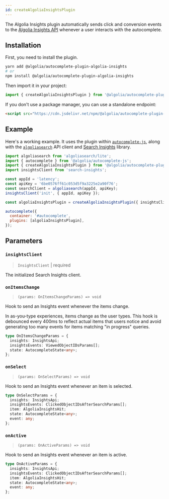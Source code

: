 ```yaml
---
id: createAlgoliaInsightsPlugin
---
```


The Algolia Insights plugin automatically sends click and conversion events to the [Algolia Insights API](https://www.algolia.com/doc/rest-api/insights/) whenever a user interacts with the autocomplete.

## Installation

First, you need to install the plugin.

```bash
yarn add @algolia/autocomplete-plugin-algolia-insights
# or
npm install @algolia/autocomplete-plugin-algolia-insights
```

Then import it in your project:

```js
import { createAlgoliaInsightsPlugin } from '@algolia/autocomplete-plugin-algolia-insights';
```

If you don't use a package manager, you can use a standalone endpoint:

```html
<script src="https://cdn.jsdelivr.net/npm/@algolia/autocomplete-plugin-algolia-insights"></script>
```

## Example

Here's a working example. It uses the plugin within [`autocomplete-js`](autocomplete-js), along with the [`algoliasearch`](https://www.npmjs.com/package/algoliasearch) API client and [Search Insights](https://www.npmjs.com/package/search-insights) library.

```js
import algoliasearch from 'algoliasearch/lite';
import { autocomplete } from '@algolia/autocomplete-js';
import { createAlgoliaInsightsPlugin } from '@algolia/autocomplete-plugin-algolia-insights';
import insightsClient from 'search-insights';

const appId = 'latency';
const apiKey = '6be0576ff61c053d5f9a3225e2a90f76';
const searchClient = algoliasearch(appId, apiKey);
insightsClient('init', { appId, apiKey });

const algoliaInsightsPlugin = createAlgoliaInsightsPlugin({ insightsClient });

autocomplete({
  container: '#autocomplete',
  plugins: [algoliaInsightsPlugin],
});
```

## Parameters

### `insightsClient`

> `InsightsClient` | required

The initialized Search Insights client.

### `onItemsChange`

> `(params: OnItemsChangeParams) => void`

Hook to send an Insights event whenever the items change.

In as-you-type experiences, items change as the user types. This hook is debounced every 400ms to reflect actual items that users notice and avoid generating too many events for items matching "in progress" queries.

```ts
type OnItemsChangeParams = {
  insights: InsightsApi;
  insightsEvents: ViewedObjectIDsParams[];
  state: AutocompleteState<any>;
};
```

### `onSelect`

> `(params: OnSelectParams) => void`

Hook to send an Insights event whenever an item is selected.

```ts
type OnSelectParams = {
  insights: InsightsApi;
  insightsEvents: ClickedObjectIDsAfterSearchParams[];
  item: AlgoliaInsightsHit;
  state: AutocompleteState<any>;
  event: any;
};
```

### `onActive`

> `(params: OnActiveParams) => void`

Hook to send an Insights event whenever an item is active.

```ts
type OnActiveParams = {
  insights: InsightsApi;
  insightsEvents: ClickedObjectIDsAfterSearchParams[];
  item: AlgoliaInsightsHit;
  state: AutocompleteState<any>;
  event: any;
};
```
